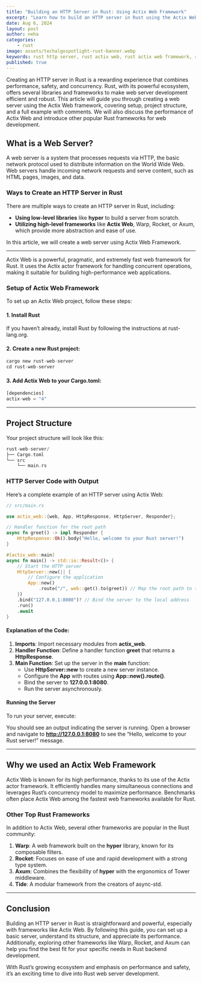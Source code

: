 ```yaml
---
title: "Building an HTTP Server in Rust: Using Actix Web Framework"
excerpt: "Learn how to build an HTTP server in Rust using the Actix Web framework. Actix Web is a powerful, high-performance web framework for Rust that provides a robust foundation for building web applications. This tutorial will guide you through creating a simple HTTP server using Actix Web and demonstrate how to handle requests, define routes, and return responses."
date: Aug 6, 2024
layout: post
author: neha
categories:
    - rust
image: assets/techalgospotlight-rust-banner.webp
keywords: rust http server, rust actix web, rust actix web framework, rust http server example
published: true
---
```


Creating an HTTP server in Rust is a rewarding experience that combines performance, safety, and concurrency. Rust, with its powerful ecosystem, offers several libraries and frameworks to make web server development efficient and robust. This article will guide you through creating a web server using the Actix Web framework, covering setup, project structure, and a full example with comments. We will also discuss the performance of Actix Web and introduce other popular Rust frameworks for web development.

What is a Web Server?
---------------------

A web server is a system that processes requests via HTTP, the basic network protocol used to distribute information on the World Wide Web. Web servers handle incoming network requests and serve content, such as HTML pages, images, and data.

### Ways to Create an HTTP Server in Rust

There are multiple ways to create an HTTP server in Rust, including:

*   **Using low-level libraries** like **hyper** to build a server from scratch.
*   **Utilizing high-level frameworks** like **Actix Web**, Warp, Rocket, or Axum, which provide more abstraction and ease of use.

In this article, we will create a web server using Actix Web Framework.

* * *

Actix Web is a powerful, pragmatic, and extremely fast web framework for Rust. It uses the Actix actor framework for handling concurrent operations, making it suitable for building high-performance web applications.

### Setup of Actix Web Framework

To set up an Actix Web project, follow these steps:

#### **1\. Install Rust**

If you haven’t already, install Rust by following the instructions at rust-lang.org.

#### 2\. **Create a new Rust project**:

```rs
cargo new rust-web-server
cd rust-web-server
```

#### 3\. Add Actix Web to your **Cargo.toml**:

```rs
[dependencies]
actix-web = "4"
```


* * *

Project Structure
-----------------

Your project structure will look like this:

```rs
rust-web-server/
├── Cargo.toml
└── src
    └── main.rs
```


### HTTP Server Code with Output

Here’s a complete example of an HTTP server using Actix Web:

```rs
// src/main.rs

use actix_web::{web, App, HttpResponse, HttpServer, Responder};

// Handler function for the root path
async fn greet() -> impl Responder {
    HttpResponse::Ok().body("Hello, welcome to your Rust server!")
}

#[actix_web::main]
async fn main() -> std::io::Result<()> {
    // Start the HTTP server
    HttpServer::new(|| {
        // Configure the application
        App::new()
            .route("/", web::get().to(greet)) // Map the root path to the greet handler
    })
    .bind("127.0.0.1:8080")? // Bind the server to the local address
    .run()
    .await
}
```


#### Explanation of the Code:

1.  **Imports**: Import necessary modules from **actix_web**.
2.  **Handler Function**: Define a handler function **greet** that returns a **HttpResponse**.
3.  **Main Function**: Set up the server in the **main** function:
    *   Use **HttpServer::new** to create a new server instance.
    *   Configure the **App** with routes using **App::new().route()**.
    *   Bind the server to **127.0.0.1:8080**.
    *   Run the server asynchronously.

#### Running the Server

To run your server, execute:

You should see an output indicating the server is running. Open a browser and navigate to **http://127.0.0.1:8080** to see the “Hello, welcome to your Rust server!” message.

* * *

Why we used an Actix Web Framework
----------------------------------

Actix Web is known for its high performance, thanks to its use of the Actix actor framework. It efficiently handles many simultaneous connections and leverages Rust’s concurrency model to maximize performance. Benchmarks often place Actix Web among the fastest web frameworks available for Rust.

### Other Top Rust Frameworks

In addition to Actix Web, several other frameworks are popular in the Rust community:

1.  **Warp**: A web framework built on the **hyper** library, known for its composable filters.
2.  **Rocket**: Focuses on ease of use and rapid development with a strong type system.
3.  **Axum**: Combines the flexibility of **hyper** with the ergonomics of Tower middleware.
4.  **Tide**: A modular framework from the creators of async-std.

* * *

Conclusion
----------

Building an HTTP server in Rust is straightforward and powerful, especially with frameworks like Actix Web. By following this guide, you can set up a basic server, understand its structure, and appreciate its performance. Additionally, exploring other frameworks like Warp, Rocket, and Axum can help you find the best fit for your specific needs in Rust backend development.

With Rust’s growing ecosystem and emphasis on performance and safety, it’s an exciting time to dive into Rust web server development.